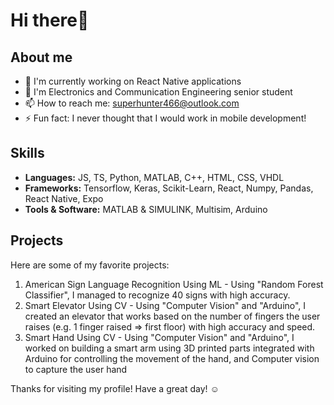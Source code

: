 # Hi there👋

## About me
- 🔭 I'm currently working on React Native applications
- 🌱 I'm Electronics and Communication Engineering senior student
- 📫 How to reach me: superhunter466@outlook.com
- ⚡ Fun fact: I never thought that I would work in mobile development!


## Skills
- **Languages:** JS, TS, Python, MATLAB, C++, HTML, CSS, VHDL
- **Frameworks:** Tensorflow, Keras, Scikit-Learn, React, Numpy, Pandas, React Native, Expo
- **Tools & Software:** MATLAB & SIMULINK, Multisim, Arduino


## Projects
Here are some of my favorite projects:

1. American Sign Language Recognition Using ML - Using "Random Forest Classifier", I managed to recognize 40 signs with high accuracy.
2. Smart Elevator Using CV - Using "Computer Vision" and "Arduino", I created an elevator that works based on the number of fingers the user raises (e.g. 1 finger raised => first floor) with high accuracy and speed.
3. Smart Hand Using CV - Using "Computer Vision" and "Arduino", I worked on building a smart arm using 3D printed parts integrated with Arduino for controlling the movement of the hand, and Computer vision to capture the user hand


Thanks for visiting my profile! Have a great day! ☺️
